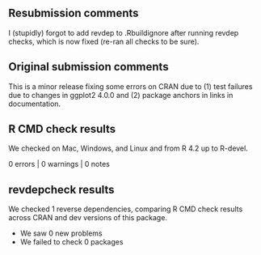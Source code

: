 ## Resubmission comments

I (stupidly) forgot to add revdep to .Rbuildignore after running revdep checks, which is now fixed (re-ran all checks to be sure).

## Original submission comments

This is a minor release fixing some errors on CRAN due to (1) test failures due to changes in ggplot2 4.0.0 and (2) package anchors in links in documentation.

## R CMD check results

We checked on Mac, Windows, and Linux and from R 4.2 up to R-devel.

0 errors | 0 warnings | 0 notes

## revdepcheck results

We checked 1 reverse dependencies, comparing R CMD check results across CRAN and dev versions of this package.

 * We saw 0 new problems
 * We failed to check 0 packages
